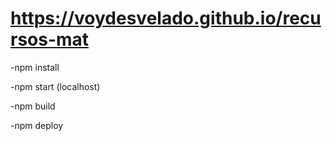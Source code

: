 # https://voydesvelado.github.io/recursos-mat

-npm install

-npm start (localhost)

-npm build

-npm deploy
